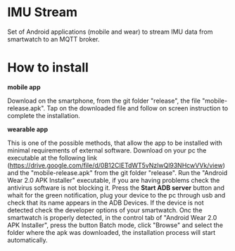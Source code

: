 # IMU Stream
Set of Android applications (mobile and wear) to stream IMU data from smartwatch to an MQTT broker.
# How to install
**mobile app** 

Download on the smartphone, from the git folder "release", the file "mobile-release.apk". Tap on the downloaded file and follow on screen instruction to complete the installation.

**wearable app**

This is one of the possible methods, that allow the app to be installed with minimal requirements of external software. Download on your pc the executable at the following link (https://drive.google.com/file/d/0B12CIETdWT5vNzlwQl93NHcwVVk/view) and the "mobile-release.apk" from the git folder "release". Run the "Android Wear 2.0 APK Installer" executable,  if you are having problems check the antivirus software is not blocking it. Press the **Start ADB server** button and whait for the green notification, plug your device to the pc through usb and check that its name appears in the ADB Devices. If the device is not detected check the developer options of your smartwatch. Onc the smartwatch is properly detected, in the control tab of "Android Wear 2.0 APK Installer", press the button Batch mode, click "Browse" and select the folder where the apk was downloaded, the installation process will start automatically.
